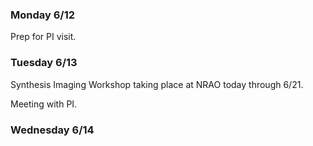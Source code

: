 ### Monday 6/12

Prep for PI visit.

### Tuesday 6/13

Synthesis Imaging Workshop taking place at NRAO today through 6/21.

Meeting with PI.

### Wednesday 6/14

